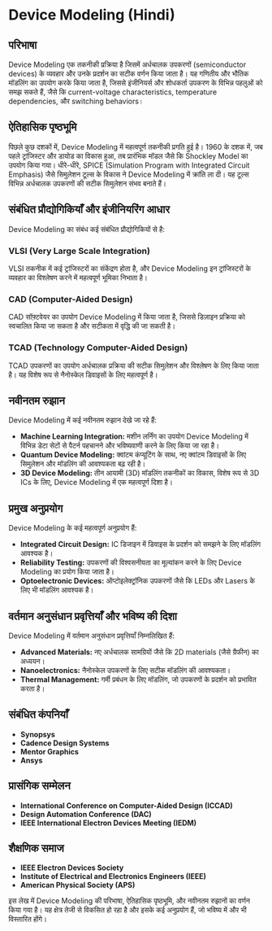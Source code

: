 # Device Modeling (Hindi)

## परिभाषा
Device Modeling एक तकनीकी प्रक्रिया है जिसमें अर्धचालक उपकरणों (semiconductor devices) के व्यवहार और उनके प्रदर्शन का सटीक वर्णन किया जाता है। यह गणितीय और भौतिक मॉडलिंग का उपयोग करके किया जाता है, जिससे इंजीनियर्स और शोधकर्ता उपकरण के विभिन्न पहलुओं को समझ सकते हैं, जैसे कि current-voltage characteristics, temperature dependencies, और switching behaviors।

## ऐतिहासिक पृष्ठभूमि
पिछले कुछ दशकों में, Device Modeling में महत्वपूर्ण तकनीकी प्रगति हुई है। 1960 के दशक में, जब पहले ट्रांजिस्टर और डायोड का विकास हुआ, तब प्रारंभिक मॉडल जैसे कि Shockley Model का उपयोग किया गया। धीरे-धीरे, SPICE (Simulation Program with Integrated Circuit Emphasis) जैसे सिमुलेशन टूल्स के विकास ने Device Modeling में क्रांति ला दी। यह टूल्स विभिन्न अर्धचालक उपकरणों की सटीक सिमुलेशन संभव बनाते हैं।

## संबंधित प्रौद्योगिकियाँ और इंजीनियरिंग आधार
Device Modeling का संबंध कई संबंधित प्रौद्योगिकियों से है:

### VLSI (Very Large Scale Integration)
VLSI तकनीक में कई ट्रांजिस्टरों का संकेंद्रण होता है, और Device Modeling इन ट्रांजिस्टरों के व्यवहार का विश्लेषण करने में महत्वपूर्ण भूमिका निभाता है। 

### CAD (Computer-Aided Design)
CAD सॉफ़्टवेयर का उपयोग Device Modeling में किया जाता है, जिससे डिज़ाइन प्रक्रिया को स्वचालित किया जा सकता है और सटीकता में वृद्धि की जा सकती है।

### TCAD (Technology Computer-Aided Design)
TCAD उपकरणों का उपयोग अर्धचालक प्रक्रिया की सटीक सिमुलेशन और विश्लेषण के लिए किया जाता है। यह विशेष रूप से नैनोस्केल डिवाइसों के लिए महत्वपूर्ण है।

## नवीनतम रुझान
Device Modeling में कई नवीनतम रुझान देखे जा रहे हैं:

- **Machine Learning Integration:** मशीन लर्निंग का उपयोग Device Modeling में विभिन्न डेटा सेटों से पैटर्न पहचानने और भविष्यवाणी करने के लिए किया जा रहा है।
- **Quantum Device Modeling:** क्वांटम कंप्यूटिंग के साथ, नए क्वांटम डिवाइसों के लिए सिमुलेशन और मॉडलिंग की आवश्यकता बढ़ रही है।
- **3D Device Modeling:** तीन आयामी (3D) मॉडलिंग तकनीकों का विकास, विशेष रूप से 3D ICs के लिए, Device Modeling में एक महत्वपूर्ण दिशा है।

## प्रमुख अनुप्रयोग
Device Modeling के कई महत्वपूर्ण अनुप्रयोग हैं:

- **Integrated Circuit Design:** IC डिजाइन में डिवाइस के प्रदर्शन को समझने के लिए मॉडलिंग आवश्यक है।
- **Reliability Testing:** उपकरणों की विश्वसनीयता का मूल्यांकन करने के लिए Device Modeling का प्रयोग किया जाता है।
- **Optoelectronic Devices:** ऑप्टोइलेक्ट्रॉनिक उपकरणों जैसे कि LEDs और Lasers के लिए भी मॉडलिंग आवश्यक है।

## वर्तमान अनुसंधान प्रवृत्तियाँ और भविष्य की दिशा
Device Modeling में वर्तमान अनुसंधान प्रवृत्तियाँ निम्नलिखित हैं:

- **Advanced Materials:** नए अर्धचालक सामग्रियों जैसे कि 2D materials (जैसे ग्रैफीन) का अध्ययन।
- **Nanoelectronics:** नैनोस्केल उपकरणों के लिए सटीक मॉडलिंग की आवश्यकता।
- **Thermal Management:** गर्मी प्रबंधन के लिए मॉडलिंग, जो उपकरणों के प्रदर्शन को प्रभावित करता है।

## संबंधित कंपनियाँ
- **Synopsys**
- **Cadence Design Systems**
- **Mentor Graphics**
- **Ansys**

## प्रासंगिक सम्मेलन
- **International Conference on Computer-Aided Design (ICCAD)**
- **Design Automation Conference (DAC)**
- **IEEE International Electron Devices Meeting (IEDM)**

## शैक्षणिक समाज
- **IEEE Electron Devices Society**
- **Institute of Electrical and Electronics Engineers (IEEE)**
- **American Physical Society (APS)**

इस लेख में Device Modeling की परिभाषा, ऐतिहासिक पृष्ठभूमि, और नवीनतम रुझानों का वर्णन किया गया है। यह क्षेत्र तेजी से विकसित हो रहा है और इसके कई अनुप्रयोग हैं, जो भविष्य में और भी विस्तारित होंगे।